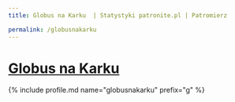 ```yaml
---
title: Globus na Karku  | Statystyki patronite.pl | Patromierz

permalink: /globusnakarku
---
```


# [Globus na Karku ](https://patronite.pl/globusnakarku)

{% include profile.md name="globusnakarku" prefix="g" %}
